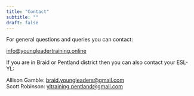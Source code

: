 ```yaml
---
title: "Contact"
subtitle: ""
draft: false
---
```


For general questions and queries you can contact:

[info@youngleadertraining.online](mailto:info@youngleadertraining.online)

If you are in Braid or Pentland district then you can also contact your ESL-YL:

Allison Gamble: [braid.youngleaders@gmail.com](mailto:braid.youngleaders@gmail.com)  
Scott Robinson: [yltraining.pentland@gmail.com](mailto:yltraining.pentland@gmail.com)
